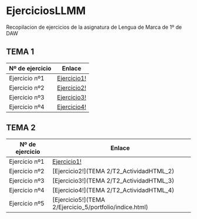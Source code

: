 # EjerciciosLLMM
Recopilacion de ejercicios de la asignatura de Lengua de Marca de 1º de DAW


## TEMA 1 

Nº de ejercicio | Enlace
------------ | -------------
Ejercicio nº1  |  [Ejercicio1!](TEMA1/Ejercicio1.html )
Ejercicio nº2  |  [Ejercicio2!](TEMA1/Actividad_1_2)
Ejercicio nº3  |  [Ejercicio3!](TEMA1/Actividad_1_3)
Ejercicio nº4  |  [Ejercicio4!](Trabajos/README)

## TEMA 2

Nº de ejercicio | Enlace
------------ | -------------
Ejercicio nº1  | [Ejercicio1!](TEMA_2/T2_ActividadHTML_1.html)
Ejercicio nº2 | [Ejercicio2!](TEMA 2/T2_ActividadHTML_2)
Ejercicio nº3 | [Ejercicio3!](TEMA 2/T2_ActividadHTML_3)
Ejercicio nº4 | [Ejercicio4!](TEMA 2/T2_ActividadHTML_4)
Ejercicio nº5 | [Ejercicio5!](TEMA 2/Ejercicio_5/portfolio/indice.html)
